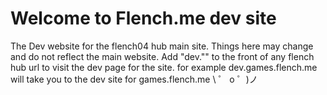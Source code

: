 # Welcome to Flench.me dev site

The Dev website for the flench04 hub main site. Things here may change and do not reflect the main website. 
Add "dev."" to the front of any flench hub url to visit the dev page for the site. for example dev.games.flench.me will
take you to the dev site for games.flench.me
\ ゜ o ゜)ノ
